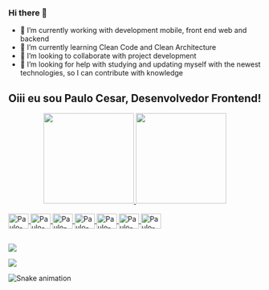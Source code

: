 ### Hi there 👋

- 🔭 I’m currently working with development mobile, front end web and backend
- 🌱 I’m currently learning Clean Code and Clean Architecture
- 👯 I’m looking to collaborate with project development
- 🤔 I’m looking for help with studying and updating myself with the newest technologies, so I can contribute with knowledge

## Oiii eu sou Paulo Cesar, Desenvolvedor Frontend!
<div align="center">
  <a href="https://github.com/salazar00040">
  <img height="180em" src="https://github-readme-stats.vercel.app/api?username=salazar00040&show_icons=true&theme=tokyonight&include_all_commits=true&count_private=true"/>
  <img height="180em" src="https://github-readme-stats.vercel.app/api/top-langs/?username=salazar00040&layout=compact&langs_count=7&theme=tokyonight"/>
</div>
<div style="display: inline_block"><br>
  <img align="center" alt="Paulo-Dart" height="30" width="40" src="https://cdn.jsdelivr.net/gh/devicons/devicon/icons/dart/dart-original.svg">
  <img align="center" alt="Paulo-Flutter" height="30" width="40" src="https://cdn.jsdelivr.net/gh/devicons/devicon/icons/flutter/flutter-original.svg">
  <img align="center" alt="Paulo-Js" height="30" width="40" src="https://cdn.jsdelivr.net/gh/devicons/devicon/icons/javascript/javascript-original.svg">
  <img align="center" alt="Paulo-Java" height="30" width="40" src="https://cdn.jsdelivr.net/gh/devicons/devicon/icons/java/java-original.svg">
  <img align="center" alt="Paulo-html" height="30" width="40" src="https://cdn.jsdelivr.net/gh/devicons/devicon/icons/html5/html5-original.svg">
  <img align="center" alt="Paulo-css" height="30" width="40" src="https://cdn.jsdelivr.net/gh/devicons/devicon/icons/css3/css3-original.svg">
   <img align="center" alt="Paulo-python" height="30" width="40" src="https://cdn.jsdelivr.net/gh/devicons/devicon/icons/python/python-original.svg">
  
</div>
  
  ##
 
<div> 

  <a href = "mailto:paulocesarmeurerr@hotmail.com"><img src="https://img.shields.io/badge/-Gmail-%23333?style=for-the-badge&logo=gmail&logoColor=white" target="_blank"></a>
 
  <a href="https://www.linkedin.com/in/paulocesarmeurer" target="_blank"><img src="https://img.shields.io/badge/-LinkedIn-%230077B5?style=for-the-badge&logo=linkedin&logoColor=white" target="_blank"></a> 
 
  ![Snake animation](https://github.com/salazar00040/salazar00040/blob/output/github-contribution-grid-snake.svg)
 
</div>
